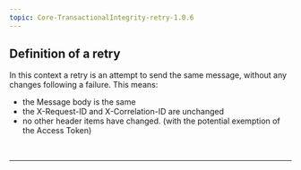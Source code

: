 ```yaml
---
topic: Core-TransactionalIntegrity-retry-1.0.6
---
```


## Definition of a retry

In this context a retry is an attempt to send the same message, without any changes following a failure. This means:

- the Message body is the same
- the X-Request-ID and X-Correlation-ID are unchanged
- no other header items have changed. (with the potential exemption of the Access Token)

<br>
<hr>